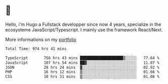 # 👋 

Hello, i'm Hugo a Fullstack developper since now 4 years, specialize in the ecosysteme JavaScript/Typescript. I mainly use the framework React/Next.

More informations on my [portfolio](https://hcampos.fr)

<!--START_SECTION:waka-->

```txt
Total Time: 974 hrs 41 mins

TypeScript       756 hrs 43 mins ███████████████████▒░░░░░   77.64 %
JavaScript       107 hrs 54 mins ██▓░░░░░░░░░░░░░░░░░░░░░░   11.07 %
JSON             28 hrs 24 mins  ▓░░░░░░░░░░░░░░░░░░░░░░░░   02.92 %
PHP              16 hrs 12 mins  ▒░░░░░░░░░░░░░░░░░░░░░░░░   01.66 %
CSS              10 hrs 31 mins  ▒░░░░░░░░░░░░░░░░░░░░░░░░   01.08 %
```

<!--END_SECTION:waka-->
